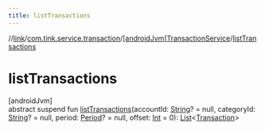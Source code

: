 ```yaml
---
title: listTransactions
---
```

//[link](../../../index.html)/[com.tink.service.transaction](../index.html)/[[androidJvm]TransactionService](index.html)/[listTransactions](list-transactions.html)



# listTransactions



[androidJvm]\
abstract suspend fun [listTransactions](list-transactions.html)(accountId: [String](https://kotlinlang.org/api/latest/jvm/stdlib/kotlin/-string/index.html)? = null, categoryId: [String](https://kotlinlang.org/api/latest/jvm/stdlib/kotlin/-string/index.html)? = null, period: [Period](../../com.tink.model.time/[android-jvm]-period/index.html)? = null, offset: [Int](https://kotlinlang.org/api/latest/jvm/stdlib/kotlin/-int/index.html) = 0): [List](https://kotlinlang.org/api/latest/jvm/stdlib/kotlin.collections/-list/index.html)&lt;[Transaction](../../com.tink.model.transaction/[android-jvm]-transaction/index.html)&gt;




